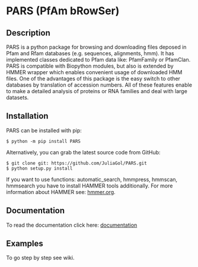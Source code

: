 # PARS (PfAm bRowSer) 
## Description
PARS is a python package for browsing and downloading files deposed in Pfam and Rfam databases (e.g. sequences, alignments, hmm). It has implemented classes dedicated to Pfam data like: PfamFamily or PfamClan. PARS is compatible with Biopython modules, but also is extended by HMMER wrapper which enables convenient usage of downloaded HMM files. One of the advantages of this package is the easy switch to other databases by translation of accession numbers. All of these features enable to make a detailed analysis of proteins or RNA families and deal with large datasets.
## Installation

PARS can be installed with pip:

```
$ python -m pip install PARS
```
Alternatively, you can grab the latest source code from GitHub:

```
$ git clone git: https://github.com/JuliaGol/PARS.git
$ python setup.py install
```

If you want to use functions: automatic_search, hmmpress, hmmscan, hmmsearch you have to install HAMMER tools additionally. For more information about HAMMER see: [hmmer.org](http://hmmer.org).
## Documentation
To read the documentation click here: [documentation](https://owczarekp.github.io/PARS/ ) 
## Examples
To go step by step see wiki. 
